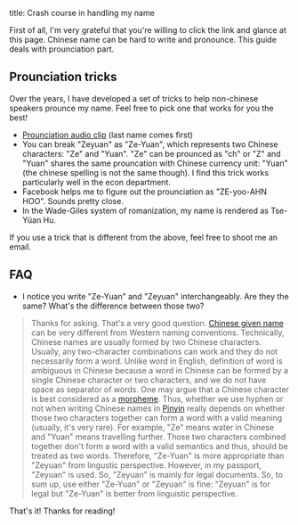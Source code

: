 title: Crash course in handling my name

First of all, I'm very grateful that you're willing to click the link and glance at this page.
Chinese name can be hard to write and pronounce. This guide deals with prounciation part. 

## Prounciation tricks

Over the years, I have developed a set of tricks to help non-chinese speakers prounce my name. 
Feel free to pick one that works for you the best!

- [Prounciation audio clip]({attach}/assets/hzy.wav) (last name comes first)
- You can break "Zeyuan" as "Ze-Yuan", which represents two Chinese characters: "Ze" and "Yuan".
"Ze" can be prounced as "ch" or "Z" and "Yuan" shares the same prouncation with Chinese currency
unit: "Yuan" (the chinese spelling is not the same though). I find this trick works particularly well in
the econ department.
- Facebook helps me to figure out the prounciation as "ZE-yoo-AHN HOO". Sounds pretty close.
- In the Wade-Giles system of romanization, my name is rendered as Tse-Yüan Hu.

If you use a trick that is different from the above, feel free to shoot me an email.

## FAQ

- I notice you write "Ze-Yuan" and "Zeyuan" interchangeably. Are they the same? What's the difference
between those two?

> Thanks for asking. That's a very good question. [Chinese given name](https://en.wikipedia.org/wiki/Given_name#East_Asia)
can be very different from Western naming conventions. Technically, Chinese names are usually formed by
two Chinese characters. Usually, any two-character combinations can work and they do not necessarily form
a word. Unlike word in English, definition of word is ambiguous in Chinese because a word in Chinese can be formed by a
single Chinese character or two characters, and we do not have space as separator of words. One may argue that a Chinese character is best considered as
a [morpheme](https://en.wikipedia.org/wiki/Morpheme). Thus, whether we use hyphen or not when writing Chinese names in
[Pinyin](https://en.wikipedia.org/wiki/Pinyin) really depends on whether those two characters together can form a word with a valid meaning (usually, it's very rare). 
For example, "Ze" means water in Chinese and "Yuan" means travelling further. Those two characters combined together don't form a word with a valid
semantics and thus, should be treated as two words. Therefore, "Ze-Yuan" is more appropriate than "Zeyuan" from lingustic perspective. However, in my passport,
"Zeyuan" is used. So, "Zeyuan" is mainly for legal documents. So, to sum up,
use either "Ze-Yuan" or "Zeyuan" is fine: "Zeyuan" is for legal but "Ze-Yuan" is better from linguistic perspective.

That's it! Thanks for reading!
